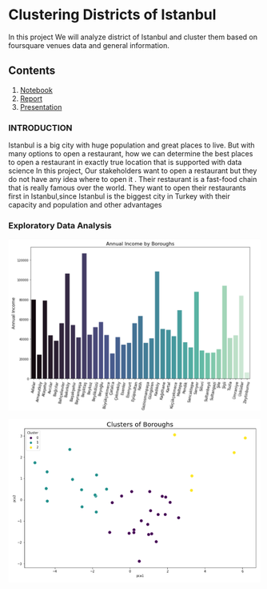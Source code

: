 
# Clustering Districts of Istanbul

In this project We will analyze district of Istanbul and cluster them based on foursquare venues data and general information.

## Contents
1. [Notebook](https://github.com/ugursavci/Clustering-Districts-of-Istanbul/blob/main/Clustering%20of%20Districts.ipynb)
2. [Report](https://github.com/ugursavci/Clustering-Districts-of-Istanbul/blob/main/Report.pdf)
3. [Presentation](https://github.com/ugursavci/Clustering-Districts-of-Istanbul/blob/main/Presentation.pdf)

### INTRODUCTION

 Istanbul is a big city with huge population and great places to live. But with many options to open a 
restaurant, how we can determine the best places to open a restaurant in exactly true location that is 
supported with data science
In this project, Our stakeholders want to open a restaurant but they do not have any idea where to
open it . Their restaurant is a fast-food chain that is really famous over the world. They want to open
their restaurants first in Istanbul,since Istanbul is the biggest city in Turkey with their capacity and
population and other advantages

### Exploratory Data Analysis

![image1](https://github.com/ugursavci/Clustering-Districts-of-Istanbul/blob/main/images/1.png)

![image2](https://github.com/ugursavci/Clustering-Districts-of-Istanbul/blob/main/images/2.png)
